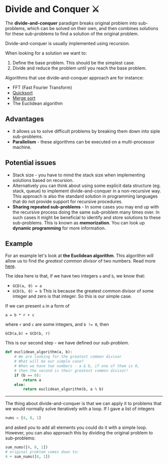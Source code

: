 # Divide and Conquer ⚔️

The **divide-and-conquer** paradigm breaks original problem into sub-problems, which can be solved
on their own, and then combines solutions for these sub-problems to find a solution of the original
problem.

Divide-and-conquer is usually implemented using recursion.

When looking for a solution we want to:

1. Define the base problem. This should be the simplest case.
2. Divide and reduce the problem until you reach the base problem.

Algorithms that use divide-and-conquer approach are for instance:

- FFT (Fast Fourier Transform)
- [Quicksort](./sorting/quicksort/README.md)
- [Merge sort](./sorting/merge-sort/README.md)
- The Euclidean algorithm

## Advantages

- It allows us to solve difficult problems by breaking them down into siple sub-problems.
- **Parallelism** - these algorithms can be executed on a multi-processor machine.

## Potential issues

- Stack size - you have to mind the stack size when implementing solutions based on recursion.
- Alternatively you can think about using some explicit data structure (eg. stack, queue) to
  implement divide-and-conquer in a non-recursive way. This approach is also the standard solution
  in programming languages that do not provide support for recursive procedures.
- **Sharing repeated sub-problems** - In some cases you may end up with the recursive process doing
  the same sub-problem many times over. In such cases it might be beneficial to identify and store
  solutions to these sub-problems. This is known as **memorization**. You can look up **dynamic
  programming** for more information.

## Example

For an example let's look at **the Euclidean algorithm**. This algorithm will allow us to find _the
greatest common divisor_ of two numbers. Read more
[here](https://www.khanacademy.org/computing/computer-science/cryptography/modarithmetic/a/the-euclidean-algorithm).

The idea here is that, if we have two integers `a` and `b`, we know that:

- `GCD(a, 0) = a`
- `GCD(b, 0) = b` This is because the greatest common divisor of some integer and zero is that
  integer. So this is our simple case.

If we can present `a` in a form of

```
a = b * r + c
```

where `r` and `c` are some integers, and `b != 0`, then

```
GCD(a,b) = GCD(b, r)
```

This is our second step - we have defined our _sub-problem_.

```python
def euclidean_algorithm(a, b):
    # We are looking for the greatest common divisor
    # What will be our simple case?
    # When we have two numbers - a & b, if one of them is 0,
    # then the second is their greatest common divisor!
    if (b == 0):
        return a
    else:
        return euclidean_algorithm(b, a % b)
```

---

The thing about divide-and-conquer is that we can apply it to problems that we would normally solve
iteratively with a loop. If I gave a list of integers

```python
nums = [4, 8, 1]
```

and asked you to add all elements you could do it with a simple loop. However, you can also approach
this by dividing the original problem to sub-problems:

```python
sum_nums([4, 8, 1])
# original problem comes down to:
4 + sum_nums([8, 1])
```
